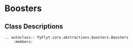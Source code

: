 # Boosters

## Class Descriptions
```{eval-rst}
.. autoclass:: PyFlyt.core.abstractions.boosters.Boosters
    :members:
```
